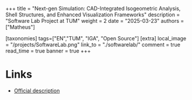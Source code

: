 +++
title = "Next-gen Simulation: CAD-Integrated Isogeometric Analysis, Shell Structures, and Enhanced Visualization Frameworks"
description = "Software Lab Project at TUM"
weight = 2
date = "2025-03-23"
authors = ["Matheus"]

[taxonomies]
tags=["EN","TUM", "IGA", "Open Source"]
[extra]
local_image = "/projects/SoftwareLab.png"
link_to = "./softwarelab/"
comment = true
read_time = true
banner = true
+++

# Links
- <a href="https://www.cee.ed.tum.de/fileadmin/w00cbe/ccbe/Softwarelab/2025/22_SL2025_Description_IGA.pdf">Official description</a>

